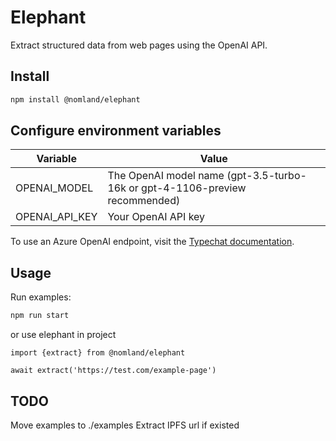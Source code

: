 # Elephant
Extract structured data from web pages using the OpenAI API.

## Install
```bash
npm install @nomland/elephant
```

## Configure environment variables
| Variable       | Value                                                              |
|----------------|--------------------------------------------------------------------|
| OPENAI_MODEL   | The OpenAI model name (gpt-3.5-turbo-16k or gpt-4-1106-preview recommended) |
| OPENAI_API_KEY | Your OpenAI API key                                                |

To use an Azure OpenAI endpoint, visit the [Typechat documentation](https://microsoft.github.io/TypeChat/docs/examples/).

## Usage
Run examples:  
```bash
npm run start
```

or use elephant in project  
```
import {extract} from @nomland/elephant

await extract('https://test.com/example-page')
```

## TODO
Move examples to ./examples
Extract IPFS url if existed